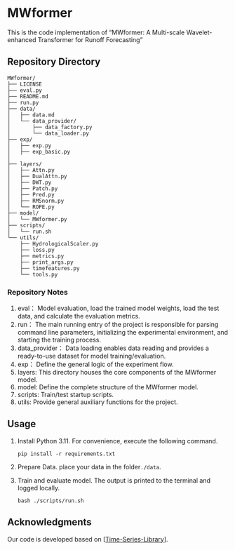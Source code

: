 # MWformer

This is the code implementation of “MWformer: A Multi-scale Wavelet-enhanced Transformer for Runoff Forecasting”

## Repository Directory

```
MWformer/
├── LICENSE
├── eval.py
├── README.md
├── run.py
├── data/
│   ├── data.md
│   └── data_provider/
│       ├── data_factory.py
│       └── data_loader.py
├── exp/
│   ├── exp.py
│   ├── exp_basic.py
│   
├── layers/
│   ├── Attn.py
│   ├── DualAttn.py
│   ├── DWT.py
│   ├── Patch.py
│   ├── Pred.py
│   ├── RMSnorm.py
│   └── ROPE.py
├── model/
│   └── MWformer.py
├── scripts/
│   └── run.sh
└── utils/
    ├── HydrologicalScaler.py
    ├── loss.py
    ├── metrics.py
    ├── print_args.py
    ├── timefeatures.py
    └── tools.py
```



### Repository  Notes

1. eval： Model evaluation, load the trained model weights, load the test data, and calculate the evaluation metrics.
2. run： The main running entry of the project is responsible for parsing command line parameters, initializing the experimental environment, and starting the training process.
3. data_provider：  Data loading enables data reading and provides a ready-to-use dataset for model training/evaluation.
4. exp： Define the general logic of the experiment flow.
5. layers:    This directory houses the core components of the MWformer model.
6. model:    Define the complete structure of the MWformer model.
7. scripts:    Train/test startup scripts.
8. utils:     Provide general auxiliary functions for the project.



## Usage

1. Install Python 3.11. For convenience, execute the following command.

   ```
   pip install -r requirements.txt
   ```

2. Prepare Data. place your data in the folder`./data`.

3. Train and evaluate model. The output is printed to the terminal and logged locally.

   ```
   bash ./scripts/run.sh
   ```

## Acknowledgments

Our code is developed based on [[Time-Series-Library](https://github.com/thuml/Time-Series-Library)].

